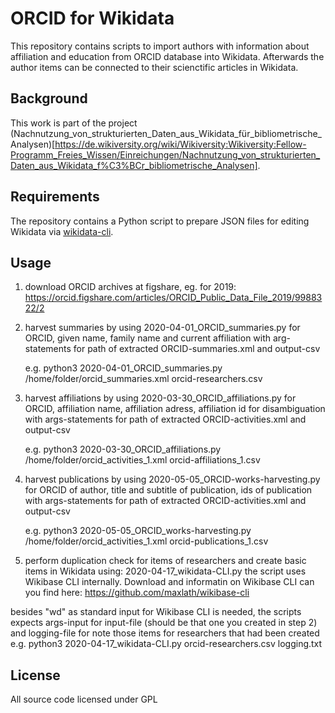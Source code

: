 # ORCID for Wikidata

This repository contains scripts to import authors with information about affiliation and education from ORCID database into Wikidata. Afterwards the author items can be connected to their scienctific articles in Wikidata.

## Background

This work is part of the project (Nachnutzung_von_strukturierten_Daten_aus_Wikidata_für_bibliometrische_Analysen)[https://de.wikiversity.org/wiki/Wikiversity:Wikiversity:Fellow-Programm_Freies_Wissen/Einreichungen/Nachnutzung_von_strukturierten_Daten_aus_Wikidata_f%C3%BCr_bibliometrische_Analysen].

## Requirements

The repository contains a Python script to prepare JSON files for editing Wikidata via [wikidata-cli](https://www.npmjs.com/package/wikidata-cli).

## Usage
1. download ORCID archives at figshare,  eg. for 2019: https://orcid.figshare.com/articles/ORCID_Public_Data_File_2019/9988322/2 
2. harvest summaries by using  	2020-04-01_ORCID_summaries.py  for ORCID, given name, family name and current affiliation with  arg-statements for path of extracted ORCID-summaries.xml and output-csv  

   e.g. python3  2020-04-01_ORCID_summaries.py /home/folder/orcid_summaries.xml orcid-researchers.csv

3. harvest affiliations by using  	2020-03-30_ORCID_affiliations.py 	for ORCID, affiliation name, affiliation adress, affiliation id for disambiguation with args-statements for path of extracted ORCID-activities.xml and output-csv

   e.g. python3  2020-03-30_ORCID_affiliations.py /home/folder/orcid_activities_1.xml orcid-affiliations_1.csv

4. harvest publications by using  	2020-05-05_ORCID-works-harvesting.py for ORCID of author, title and subtitle of publication,  ids of publication with args-statements for path of extracted ORCID-activities.xml and output-csv

   e.g. python3  2020-05-05_ORCID_works-harvesting.py /home/folder/orcid_activities_1.xml orcid-publications_1.csv

5. perform duplication check for items of researchers and create basic items in Wikidata using: 2020-04-17_wikidata-CLI.py 
the script uses Wikibase CLI internally. Download and informatin on Wikibase CLI can you find here: https://github.com/maxlath/wikibase-cli

besides "wd" as standard input for Wikibase CLI is needed, the scripts expects args-input for input-file (should be that one you created in step 2) and logging-file for note those items for researchers that had been created
   e.g. python3 2020-04-17_wikidata-CLI.py  orcid-researchers.csv logging.txt

## License

All source code licensed under GPL
